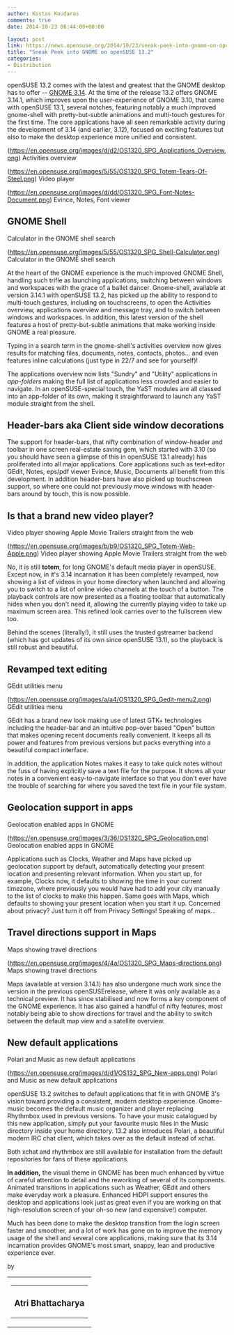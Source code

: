 ```yaml
---
author: Kostas Koudaras
comments: true
date: 2014-10-23 06:44:09+00:00

layout: post
link: https://news.opensuse.org/2014/10/23/sneak-peek-into-gnome-on-opensuse-13-2/
title: "Sneak Peek into GNOME on openSUSE 13.2"
categories:
- Distribution
---
```



openSUSE 13.2 comes with the latest and greatest that the GNOME desktop has to offer -- [GNOME 3.14](http://www.gnome.org/news/2014/09/gnome-3-14-released/). At the time of the release 13.2 offers GNOME 3.14.1, which improves upon the user-experience of GNOME 3.10, that came with openSUSE 13.1, several notches, featuring notably a much improved gnome-shell with pretty-but-subtle animations and multi-touch gestures for the first time. The core applications have all seen remarkable activity during the development of 3.14 (and earlier, 3.12), focused on exciting features but also to make the desktop experience more unified and consistent.




(https://en.opensuse.org/images/d/d2/OS1320_SPG_Applications_Overview.png) Activities overview

(https://en.opensuse.org/images/5/55/OS1320_SPG_Totem-Tears-Of-Steel.png) Video player

(https://en.opensuse.org/images/d/dd/OS1320_SPG_Font-Notes-Document.png) Evince, Notes, Font viewer






## 




## 




## 


<!-- more -->


## **GNOME Shell**


Calculator in the GNOME shell search

(https://en.opensuse.org/images/5/55/OS1320_SPG_Shell-Calculator.png) Calculator in the GNOME shell search

At the heart of the GNOME experience is the much improved GNOME Shell, handling such trifle as launching applications, switching between windows and workspaces with the grace of a ballet dancer. Gnome-shell, available at version 3.14.1 with openSUSE 13.2, has picked up the ability to respond to multi-touch gestures, including on touchscreens, to open the Activities overview, applications overview and message tray, and to switch between windows and workspaces. In addition, this latest version of the shell features a host of pretty-but-subtle animations that make working inside GNOME a real pleasure.

Typing in a search term in the gnome-shell's activities overview now gives results for matching files, documents, notes, contacts, photos... and even features inline calculations (just type in 22/7 and see for yourself)!

The applications overview now lists "Sundry" and "Utility" applications in _app-folders_ making the full list of applications less crowded and easier to navigate. In an openSUSE-special touch, the YaST modules are all classed into an app-folder of its own, making it straightforward to launch any YaST module straight from the shell.


## **Header-bars aka Client side window decorations**


The support for header-bars, that nifty combination of window-header and toolbar in one screen real-estate saving gem, which started with 3.10 (so you should have seen a glimpse of this in openSUSE 13.1 already) has proliferated into all major applications. Core applications such as text-editor GEdit, Notes, eps/pdf viewer Evince, Music, Documents all benefit from this development. In addition header-bars have also picked up touchscreen support, so where one could not previously move windows with header-bars around by touch, this is now possible.


## **Is that a brand new video player?**


Video player showing Apple Movie Trailers straight from the web

(https://en.opensuse.org/images/b/b9/OS1320_SPG_Totem-Web-Apple.png) Video player showing Apple Movie Trailers straight from the web

No, it is still **totem**, for long GNOME's default media player in openSUSE. Except now, in it's 3.14 incarnation it has been completely revamped, now showing a list of videos in your home directory when launched and allowing you to switch to a list of online video channels at the touch of a button. The playback controls are now presented as a floating toolbar that automatically hides when you don't need it, allowing the currently playing video to take up maximum screen area. This refined look carries over to the fullscreen view too.

Behind the scenes (literally!), it still uses the trusted gstreamer backend (which has got updates of its own since openSUSE 13.1), so the playback is still robust and beautiful.


## **Revamped text editing**


GEdit utilities menu

(https://en.opensuse.org/images/a/a4/OS1320_SPG_Gedit-menu2.png) GEdit utilities menu

GEdit has a brand new look making use of latest GTK+ technologies including the header-bar and an intuitive pop-over based "Open" button that makes opening recent documents really convenient. It keeps all its power and features from previous versions but packs everything into a beautiful compact interface.

In addition, the application Notes makes it easy to take quick notes without the fuss of having explicitly save a text file for the purpose. It shows all your notes in a convenient easy-to-navigate interface so that you don't ever have the trouble of searching for where you saved the text file in your file system.


## **Geolocation support in apps**


Geolocation enabled apps in GNOME

(https://en.opensuse.org/images/3/36/OS1320_SPG_Geolocation.png) Geolocation enabled apps in GNOME

Applications such as Clocks, Weather and Maps have picked up geolocation support by default, automatically detecting your present location and presenting relevant information. When you start up, for example, Clocks now, it defaults to showing the time in your current timezone, where previously you would have had to add your city manually to the list of clocks to make this happen. Same goes with Maps, which defaults to showing your present location when you start it up. Concerned about privacy? Just turn it off from Privacy Settings! Speaking of maps...


## **Travel directions support in Maps**


Maps showing travel directions

(https://en.opensuse.org/images/4/4a/OS1320_SPG_Maps-directions.png) Maps showing travel directions

Maps (available at version 3.14.1) has also undergone much work since the version in the previous openSUSErelease, where it was only available as a technical preview. It has since stabilised and now forms a key component of the GNOME experience. It has also gained a handful of nifty features, most notably being able to show directions for travel and the ability to switch between the default map view and a satellite overview.


## **New default applications**


Polari and Music as new default applications

(https://en.opensuse.org/images/d/d1/OS132_SPG_New-apps.png) Polari and Music as new default applications

openSUSE 13.2 switches to default applications that fit in with GNOME 3's vision toward providing a consistent, modern desktop experience. Gnome-music becomes the default music organizer and player replacing Rhythmbox used in previous versions. To have your music catalogued by this new application, simply put your favourite music files in the Music directory inside your home directory. 13.2 also introduces Polari, a beautiful modern IRC chat client, which takes over as the default instead of xchat.

Both xchat and rhythmbox are still available for installation from the default repositories for fans of these applications.





**In addition,** the visual theme in GNOME has been much enhanced by virtue of careful attention to detail and the reworking of several of its components. Animated transitions in applications such as Weather, GEdit and others make everyday work a pleasure. Enhanced HiDPI support ensures the desktop and applications look just as great even if you are working on that high-resolution screen of your oh-so new (and expensive!) computer.

Much has been done to make the desktop transition from the login screen faster and smoother, and a lot of work has gone on to improve the memory usage of the shell and several core applications, making sure that its 3.14 incarnation provides GNOME's most smart, snappy, lean and productive experience ever.

by
<table cellpadding="0" class="cf gJ" >
<tbody >
<tr class="acZ" >

<td class="gF gK" >
<table cellpadding="0" class="cf ix" >
<tbody >
<tr >

<td >


### Atri Bhattacharya



</td>
</tr>
</tbody>
</table>

</td>
</tr>
</tbody>
</table>		
